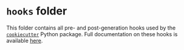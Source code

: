 # `hooks` folder

This folder contains all pre- and post-generation hooks used by the [`cookiecutter`][cookiecutter] Python package. Full
documentation on these hooks is available [here][cookiecutter-hooks].

[cookiecutter]: https://cookiecutter.readthedocs.io/
[cookiecutter-hooks]: https://cookiecutter.readthedocs.io/en/latest/advanced/hooks.html
